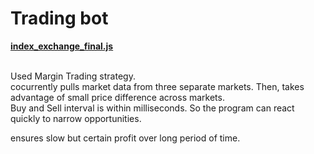 # Trading bot

<b><u>index_exchange_final.js</u></b></br></br>

Used Margin Trading strategy.</br>
cocurrently pulls market data from three separate markets. Then, takes advantage of small price difference across markets.</br>
Buy and Sell interval is within milliseconds. So the program can react quickly to narrow opportunities.</br>

ensures slow but certain profit over long period of time.
